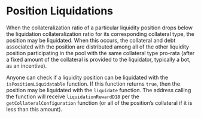 # Position Liquidations

When the collateralization ratio of a particular liquidity position drops below the liquidation collateralization ratio for its corresponding collateral type, the position may be liquidated. When this occurs, the collateral and debt associated with the position are distributed among all of the other liquidity position participating in the pool with the same collateral type pro-rata (after a fixed amount of the collateral is provided to the liquidator, typically a bot, as an incentive).

Anyone can check if a liquidity position can be liquidated with the `isPositionLiquidatable` function. If this function returns `true`, then the position may be liquidated with the `liquidate` function. The address calling the function will receive `liquidationRewardD18` per the `getCollateralConfiguration` function (or all of the position’s collateral if it is less than this amount).
